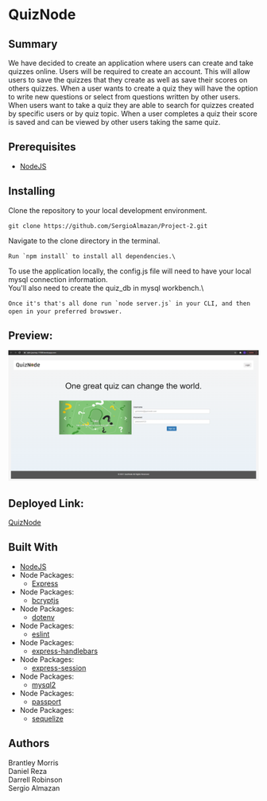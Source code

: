 # QuizNode

## Summary
We have decided to create an application where users can create and take quizzes online. Users will be required to create an account. This will allow users to save the quizzes that they create as well as save their scores on others quizzes. When a user wants to create a quiz they will have the option to write new questions or select from questions written by other users. When users want to take a quiz they are able to search for quizzes created by specific users or by quiz topic. When a user completes a quiz their score is saved and can be viewed by other users taking the same quiz.

## Prerequisites
* [NodeJS](https://nodejs.org/)

## Installing

Clone the repository to your local development environment.

```
git clone https://github.com/SergioAlmazan/Project-2.git
```

Navigate to the clone directory in the terminal.
```
Run `npm install` to install all dependencies.\
```
To use the application locally, the config.js file will need to have your local mysql connection information.\
You'll also need to create the quiz_db in mysql workbench.\
```
Once it's that's all done run `node server.js` in your CLI, and then open in your preferred browswer.
```
## Preview:
![ScreenShot](/public/css/screenshot.PNG)

## Deployed Link:
[QuizNode](https://calm-journey-11508.herokuapp.com/)

## Built With
* [NodeJS](https://nodejs.org/)
* Node Packages:
    * [Express](https://www.npmjs.com/package/express)
* Node Packages:
    * [bcryptjs](https://www.npmjs.com/package/bcryptjs)
* Node Packages:
    * [dotenv](https://www.npmjs.com/package/dotenv)
* Node Packages:
    * [eslint](https://www.npmjs.com/package/eslint)
* Node Packages:
    * [express-handlebars](https://www.npmjs.com/package/express-handlebars)
* Node Packages:
    * [express-session](https://www.npmjs.com/package/express-session)
* Node Packages:
    * [mysql2](https://www.npmjs.com/package/mysql2)
* Node Packages:
    * [passport](https://www.npmjs.com/package/passport)
* Node Packages:
    * [sequelize](https://www.npmjs.com/package/sequelize)


## Authors
Brantley Morris\
Daniel Reza\
Darrell Robinson\
Sergio Almazan
